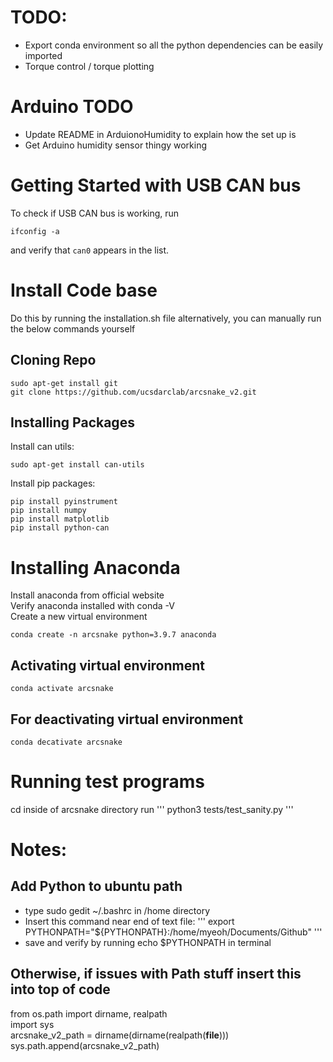 # TODO:
- Export conda environment so all the python dependencies can be easily imported
- Torque control / torque plotting

# Arduino TODO
- Update README in ArduionoHumidity to explain how the set up is
- Get Arduino humidity sensor thingy working 

# Getting Started with USB CAN bus
To check if USB CAN bus is working, run
```
ifconfig -a
```
and verify that `can0` appears in the list.

# Install Code base
Do this by running the installation.sh file alternatively, you can manually run the below commands yourself

## Cloning Repo
```
sudo apt-get install git
git clone https://github.com/ucsdarclab/arcsnake_v2.git
```

## Installing Packages 
Install can utils:
```
sudo apt-get install can-utils
```

Install pip packages:
```
pip install pyinstrument
pip install numpy
pip install matplotlib
pip install python-can
```

# Installing Anaconda
Install anaconda from official website   
Verify anaconda installed with conda -V  
Create a new virtual environment  
```
conda create -n arcsnake python=3.9.7 anaconda
```
## Activating virtual environment 
```
conda activate arcsnake 
```
## For deactivating virtual environment 
```
conda decativate arcsnake
```

# Running test programs
cd inside of arcsnake directory 
run 
'''
python3 tests/test_sanity.py
'''


# Notes: 

## Add Python to ubuntu path 
- type sudo gedit ~/.bashrc in /home directory 
- Insert this command near end of text file: 
'''
    export PYTHONPATH="${PYTHONPATH}:/home/myeoh/Documents/Github"
'''
- save and verify by running echo $PYTHONPATH in terminal 

## Otherwise, if issues with Path stuff insert this into top of code
from os.path import dirname, realpath  
import sys  
arcsnake_v2_path = dirname(dirname(realpath(__file__)))  
sys.path.append(arcsnake_v2_path)  